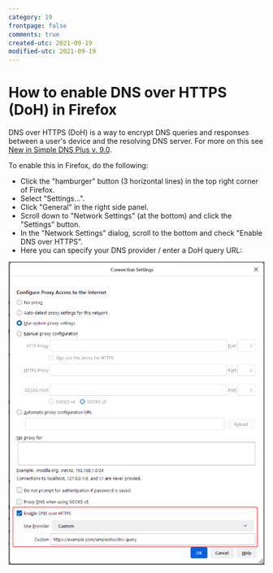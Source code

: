 ```yaml
---
category: 19
frontpage: false
comments: true
created-utc: 2021-09-19
modified-utc: 2021-09-19
---
```

# How to enable DNS over HTTPS (DoH) in Firefox

DNS over HTTPS (DoH) is a way to encrypt DNS queries and responses between a user's device and the resolving DNS server. For more on this see [New in Simple DNS Plus v. 9.0](/kb/194).

To enable this in Firefox, do the following:

- Click the "hamburger" button (3 horizontal lines) in the top right corner of Firefox.
- Select "Settings...". 
- Click "General" in the right side panel.
- Scroll down to "Network Settings" (at the bottom) and click the "Settings" button.
- In the "Network Settings" dialog, scroll to the bottom and check "Enable DNS over HTTPS".
- Here you can specify your DNS provider / enter a DoH query URL:

![](/img/197/doh-firefox.png)
